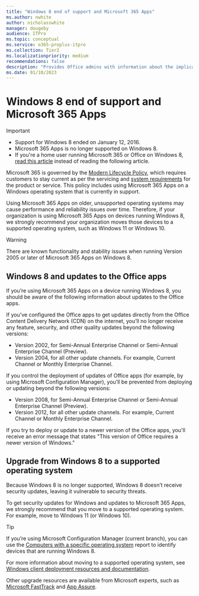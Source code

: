 ```yaml
---
title: "Windows 8 end of support and Microsoft 365 Apps"
ms.author: nwhite
author: nicholasswhite
manager: dougeby
audience: ITPro
ms.topic: conceptual
ms.service: o365-proplus-itpro
ms.collection: Tier2
ms.localizationpriority: medium
recommendations: false
description: "Provides Office admins with information about the implications of Windows 8 end of support on Microsoft 365 Apps."
ms.date: 01/10/2023
---
```


# Windows 8 end of support and Microsoft 365 Apps

> [!IMPORTANT]
> - Support for Windows 8 ended on January 12, 2016.
> - Microsoft 365 Apps is no longer supported on Windows 8.
> - If you're a home user running Microsoft 365 or Office on Windows 8, [read this article](https://support.microsoft.com/office/34e28be4-1e4f-4928-b210-3f45d8215595) instead of reading the following article.

Microsoft 365 is governed by the [Modern Lifecycle Policy](/lifecycle/policies/modern), which requires customers to stay current as per the servicing and [system requirements](https://www.microsoft.com/microsoft-365/microsoft-365-and-office-resources) for the product or service. This policy includes using Microsoft 365 Apps on a Windows operating system that is currently in support.

Using Microsoft 365 Apps on older, unsupported operating systems may cause performance and reliability issues over time. Therefore, if your organization is using Microsoft 365 Apps on devices running Windows 8, we strongly recommend your organization moves those devices to a supported operating system, such as Windows 11 or Windows 10.

> [!WARNING]
> There are known functionality and stability issues when running Version 2005 or later of Microsoft 365 Apps on Windows 8.

## Windows 8 and updates to the Office apps

If you’re using Microsoft 365 Apps on a device running Windows 8, you should be aware of the following information about updates to the Office apps.

If you’ve configured the Office apps to get updates directly from the Office Content Delivery Network (CDN) on the internet, you’ll no longer receive any feature, security, and other quality updates beyond the following versions:
- Version 2002, for Semi-Annual Enterprise Channel or Semi-Annual Enterprise Channel (Preview).
- Version 2004, for all other update channels. For example, Current Channel or Monthly Enterprise Channel.
 
If you control the deployment of updates of Office apps (for example, by using Microsoft Configuration Manager), you’ll be prevented from deploying or updating beyond the following versions:
- Version 2008, for Semi-Annual Enterprise Channel or Semi-Annual Enterprise Channel (Preview).
- Version 2012, for all other update channels. For example, Current Channel or Monthly Enterprise Channel.
 
If you try to deploy or update to a newer version of the Office apps, you'll receive an error message that states "This version of Office requires a newer version of Windows."

## Upgrade from Windows 8 to a supported operating system

Because Windows 8 is no longer supported, Windows 8 doesn’t receive security updates, leaving it vulnerable to security threats.

To get security updates for Windows and updates to Microsoft 365 Apps, we strongly recommend that you move to a supported operating system. For example, move to Windows 11 (or Windows 10).

> [!TIP]
> If you’re using Microsoft Configuration Manager (current branch), you can use the [Computers with a specific operating system](/mem/configmgr/core/servers/manage/list-of-reports#operating-system) report to identify devices that are running Windows 8.

For more information about moving to a supported operating system, see [Windows client deployment resources and documentation](/windows/deployment/).

Other upgrade resources are available from Microsoft experts, such as [Microsoft FastTrack](https://www.microsoft.com/fasttrack) and [App Assure](https://www.microsoft.com/fasttrack/microsoft-365/app-assure).
